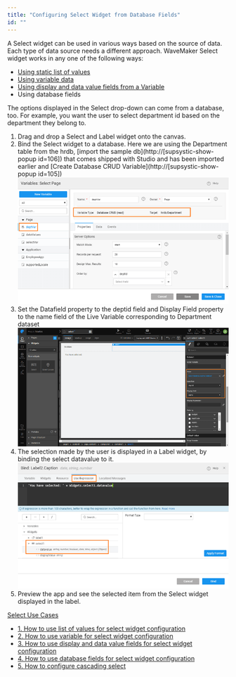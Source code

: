 ```yaml
---
title: "Configuring Select Widget from Database Fields"
id: ""
---
```


A Select widget can be used in various ways based on the source of data. Each type of data source needs a different approach. WaveMaker Select widget works in any one of the following ways:

- [Using static list of values](/learn/how-tos/configuring-select-widget-static-list-values/)
- [Using variable data](/learn/how-tos/configuring-select-widget-variable/)
- [Using display and data value fields from a Variable](/learn/how-tos/configuring-select-widget-display-data-fields/)
- Using database fields

The options displayed in the Select drop-down can come from a database, too. For example, you want the user to select department id based on the department they belong to.

1. Drag and drop a Select and Label widget onto the canvas.
2. Bind the Select widget to a database. Here we are using the Department table from the hrdb, [import the sample db](http://[supsystic-show-popup id=106]) that comes shipped with Studio and has been imported earlier and [Create Database CRUD Variable](http://[supsystic-show-popup id=105]) [![](./assets/sel_db_var.png)](./assets/sel_db_var.png)
3. Set the Datafield property to the deptid field and Display Field property to the name field of the Live Variable corresponding to Department dataset [![](./assets/sel_db_props.png)](./assets/sel_db_props.png)
4. The selection made by the user is displayed in a Label widget, by binding the select datavalue to it. [![](./assets/sel_list_res.png)](./assets/sel_list_res.png)
5. Preview the app and see the selected item from the Select widget displayed in the label.

[Select Use Cases](/learn/app-development/widgets/form-widgets/select-use-cases/)

- [1\. How to use list of values for select widget configuration](/learn/how-tos/configuring-select-widget-static-list-values/)
- [2\. How to use variable for select widget configuration](/learn/how-tos/configuring-select-widget-variable/)
- [3\. How to use display and data value fields for select widget configuration](/learn/how-tos/configuring-select-widget-display-data-fields/)
- [4\. How to use database fields for select widget configuration](/learn/how-tos/configuring-select-widget-database-fields/)
- [5\. How to configure cascading select](/learn/how-tos/configuring-cascading-select/)
